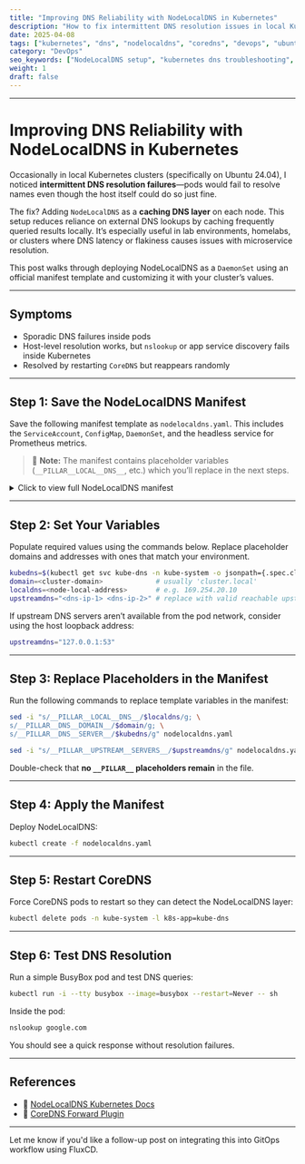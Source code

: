 ```yaml
---
title: "Improving DNS Reliability with NodeLocalDNS in Kubernetes"
description: "How to fix intermittent DNS resolution issues in local Kubernetes clusters by deploying NodeLocalDNS as a caching layer on each node. Includes full manifest setup and configuration steps."
date: 2025-04-08
tags: ["kubernetes", "dns", "nodelocaldns", "coredns", "devops", "ubuntu", "networking"]
category: "DevOps"
seo_keywords: ["NodeLocalDNS setup", "kubernetes dns troubleshooting", "kubernetes node-local dns caching", "ubuntu kubernetes dns fix", "coredns node caching"]
weight: 1
draft: false
---
```



---

# Improving DNS Reliability with NodeLocalDNS in Kubernetes

Occasionally in local Kubernetes clusters (specifically on Ubuntu 24.04), I noticed **intermittent DNS resolution failures**—pods would fail to resolve names even though the host itself could do so just fine.

The fix? Adding `NodeLocalDNS` as a **caching DNS layer** on each node. This setup reduces reliance on external DNS lookups by caching frequently queried results locally. It’s especially useful in lab environments, homelabs, or clusters where DNS latency or flakiness causes issues with microservice resolution.

This post walks through deploying NodeLocalDNS as a `DaemonSet` using an official manifest template and customizing it with your cluster’s values.

---

## Symptoms

- Sporadic DNS failures inside pods
- Host-level resolution works, but `nslookup` or app service discovery fails inside Kubernetes
- Resolved by restarting `CoreDNS` but reappears randomly

---

## Step 1: Save the NodeLocalDNS Manifest

Save the following manifest template as `nodelocaldns.yaml`. This includes the `ServiceAccount`, `ConfigMap`, `DaemonSet`, and the headless service for Prometheus metrics.

> 🛑 **Note:** The manifest contains placeholder variables (`__PILLAR__LOCAL__DNS__`, etc.) which you’ll replace in the next steps.

<details>
<summary>Click to view full NodeLocalDNS manifest</summary>

```yaml
# Copyright 2018 The Kubernetes Authors.
#
# Licensed under the Apache License, Version 2.0 (the "License");
# you may not use this file except in compliance with the License.
# You may obtain a copy of the License at
#
#     http://www.apache.org/licenses/LICENSE-2.0
#
# Unless required by applicable law or agreed to in writing, software
# distributed under the License is distributed on an "AS IS" BASIS,
# WITHOUT WARRANTIES OR CONDITIONS OF ANY KIND, either express or implied.
# See the License for the specific language governing permissions and
# limitations under the License.
#

apiVersion: v1
kind: ServiceAccount
metadata:
  name: node-local-dns
  namespace: kube-system
  labels:
    kubernetes.io/cluster-service: "true"
    addonmanager.kubernetes.io/mode: Reconcile
---
apiVersion: v1
kind: Service
metadata:
  name: kube-dns-upstream
  namespace: kube-system
  labels:
    k8s-app: kube-dns
    kubernetes.io/cluster-service: "true"
    addonmanager.kubernetes.io/mode: Reconcile
    kubernetes.io/name: "KubeDNSUpstream"
spec:
  ports:
  - name: dns
    port: 53
    protocol: UDP
    targetPort: 53
  - name: dns-tcp
    port: 53
    protocol: TCP
    targetPort: 53
  selector:
    k8s-app: kube-dns
---
apiVersion: v1
kind: ConfigMap
metadata:
  name: node-local-dns
  namespace: kube-system
  labels:
    addonmanager.kubernetes.io/mode: Reconcile
data:
  Corefile: |
    __PILLAR__DNS__DOMAIN__:53 {
        errors
        cache {
                success 9984 30
                denial 9984 5
        }
        reload
        loop
        bind __PILLAR__LOCAL__DNS__ __PILLAR__DNS__SERVER__
        forward . __PILLAR__CLUSTER__DNS__ {
                force_tcp
        }
        prometheus :9253
        health __PILLAR__LOCAL__DNS__:8080
        }
    in-addr.arpa:53 {
        errors
        cache 30
        reload
        loop
        bind __PILLAR__LOCAL__DNS__ __PILLAR__DNS__SERVER__
        forward . __PILLAR__CLUSTER__DNS__ {
                force_tcp
        }
        prometheus :9253
        }
    ip6.arpa:53 {
        errors
        cache 30
        reload
        loop
        bind __PILLAR__LOCAL__DNS__ __PILLAR__DNS__SERVER__
        forward . __PILLAR__CLUSTER__DNS__ {
                force_tcp
        }
        prometheus :9253
        }
    .:53 {
        errors
        cache 30
        reload
        loop
        bind __PILLAR__LOCAL__DNS__ __PILLAR__DNS__SERVER__
        forward . __PILLAR__UPSTREAM__SERVERS__
        prometheus :9253
        }
---
apiVersion: apps/v1
kind: DaemonSet
metadata:
  name: node-local-dns
  namespace: kube-system
  labels:
    k8s-app: node-local-dns
    kubernetes.io/cluster-service: "true"
    addonmanager.kubernetes.io/mode: Reconcile
spec:
  updateStrategy:
    rollingUpdate:
      maxUnavailable: 10%
  selector:
    matchLabels:
      k8s-app: node-local-dns
  template:
    metadata:
      labels:
        k8s-app: node-local-dns
      annotations:
        prometheus.io/port: "9253"
        prometheus.io/scrape: "true"
    spec:
      priorityClassName: system-node-critical
      serviceAccountName: node-local-dns
      hostNetwork: true
      dnsPolicy: Default  # Don't use cluster DNS.
      tolerations:
      - key: "CriticalAddonsOnly"
        operator: "Exists"
      - effect: "NoExecute"
        operator: "Exists"
      - effect: "NoSchedule"
        operator: "Exists"
      containers:
      - name: node-cache
        image: registry.k8s.io/dns/k8s-dns-node-cache:1.25.0
        resources:
          requests:
            cpu: 25m
            memory: 5Mi
        args: [ "-localip", "__PILLAR__LOCAL__DNS__,__PILLAR__DNS__SERVER__", "-conf", "/etc/Corefile", "-upstreamsvc", "kube-dns-upstream" ]
        securityContext:
          capabilities:
            add:
            - NET_ADMIN
        ports:
        - containerPort: 53
          name: dns
          protocol: UDP
        - containerPort: 53
          name: dns-tcp
          protocol: TCP
        - containerPort: 9253
          name: metrics
          protocol: TCP
        livenessProbe:
          httpGet:
            host: __PILLAR__LOCAL__DNS__
            path: /health
            port: 8080
          initialDelaySeconds: 60
          timeoutSeconds: 5
        volumeMounts:
        - mountPath: /run/xtables.lock
          name: xtables-lock
          readOnly: false
        - name: config-volume
          mountPath: /etc/coredns
        - name: kube-dns-config
          mountPath: /etc/kube-dns
      volumes:
      - name: xtables-lock
        hostPath:
          path: /run/xtables.lock
          type: FileOrCreate
      - name: kube-dns-config
        configMap:
          name: kube-dns
          optional: true
      - name: config-volume
        configMap:
          name: node-local-dns
          items:
            - key: Corefile
              path: Corefile.base
---
# A headless service is a service with a service IP but instead of load-balancing it will return the IPs of our associated Pods.
# We use this to expose metrics to Prometheus.
apiVersion: v1
kind: Service
metadata:
  annotations:
    prometheus.io/port: "9253"
    prometheus.io/scrape: "true"
  labels:
    k8s-app: node-local-dns
  name: node-local-dns
  namespace: kube-system
spec:
  clusterIP: None
  ports:
    - name: metrics
      port: 9253
      targetPort: 9253
  selector:
    k8s-app: node-local-dns
```

</details>

---

## Step 2: Set Your Variables

Populate required values using the commands below. Replace placeholder domains and addresses with ones that match your environment.

```bash
kubedns=$(kubectl get svc kube-dns -n kube-system -o jsonpath={.spec.clusterIP})
domain=<cluster-domain>             # usually 'cluster.local'
localdns=<node-local-address>       # e.g. 169.254.20.10
upstreamdns="<dns-ip-1> <dns-ip-2>" # replace with valid reachable upstream DNS servers
```

If upstream DNS servers aren’t available from the pod network, consider using the host loopback address:

```bash
upstreamdns="127.0.0.1:53"
```

---

## Step 3: Replace Placeholders in the Manifest

Run the following commands to replace template variables in the manifest:

```bash
sed -i "s/__PILLAR__LOCAL__DNS__/$localdns/g; \
s/__PILLAR__DNS__DOMAIN__/$domain/g; \
s/__PILLAR__DNS__SERVER__/$kubedns/g" nodelocaldns.yaml

sed -i "s/__PILLAR__UPSTREAM__SERVERS__/$upstreamdns/g" nodelocaldns.yaml
```

Double-check that **no `__PILLAR__` placeholders remain** in the file.

---

## Step 4: Apply the Manifest

Deploy NodeLocalDNS:

```bash
kubectl create -f nodelocaldns.yaml
```

---

## Step 5: Restart CoreDNS

Force CoreDNS pods to restart so they can detect the NodeLocalDNS layer:

```bash
kubectl delete pods -n kube-system -l k8s-app=kube-dns
```

---

## Step 6: Test DNS Resolution

Run a simple BusyBox pod and test DNS queries:

```bash
kubectl run -i --tty busybox --image=busybox --restart=Never -- sh
```

Inside the pod:

```sh
nslookup google.com
```

You should see a quick response without resolution failures.

---

## References

- 📘 [NodeLocalDNS Kubernetes Docs](https://kubernetes.io/docs/tasks/administer-cluster/nodelocaldns/)
- 🔧 [CoreDNS Forward Plugin](https://coredns.io/plugins/forward/)

---

Let me know if you'd like a follow-up post on integrating this into GitOps workflow using FluxCD.